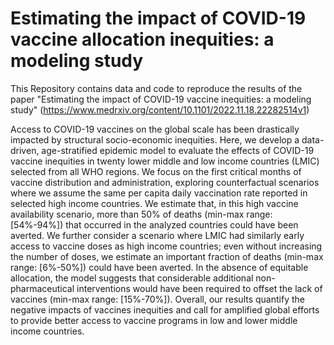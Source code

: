# Estimating the impact of COVID-19 vaccine allocation inequities: a modeling study

This Repository contains data and code to reproduce the results of the paper "Estimating the impact of COVID-19 vaccine inequities: a modeling study" (https://www.medrxiv.org/content/10.1101/2022.11.18.22282514v1)

Access to COVID-19 vaccines on the global scale has been drastically impacted by structural socio-economic inequities. Here, we develop a data-driven, age-stratified epidemic model to evaluate the effects of COVID-19 vaccine inequities in twenty lower middle and low income countries (LMIC) selected from all WHO regions. We focus on the first critical months of vaccine distribution and administration, exploring counterfactual scenarios where we assume the same per capita daily vaccination rate reported in selected high income countries. We estimate that, in this high vaccine availability scenario, more than 50% of deaths (min-max range: [54%-94%]) that occurred in the analyzed countries could have been averted. We further consider a scenario where LMIC had similarly early access to vaccine doses as high income countries; even without increasing the number of doses, we estimate an important fraction of deaths (min-max range: [6\%-50\%]) could have been averted. In the absence of equitable allocation, the model suggests that considerable additional non-pharmaceutical interventions would have been required to offset the lack of vaccines (min-max range: [15%-70%]). Overall, our results quantify the negative impacts of vaccines inequities and call for amplified global efforts to provide better access to vaccine programs in low and lower middle income countries.
